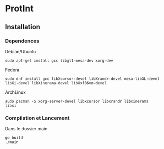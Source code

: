 # ProtInt

## Installation

### Dependences

Debian/Ubuntu
```
sudo apt-get install gcc libgl1-mesa-dev xorg-dev
```

Fedora
```
sudo dnf install gcc libXcursor-devel libXrandr-devel mesa-libGL-devel libXi-devel libXinerama-devel libXxf86vm-devel
```

ArchLinux
```
sudo pacman -S xorg-server-devel libxcursor libxrandr libxinerama libxi
```

### Compilation et Lancement

Dans le dossier main
```
go build
./main
```